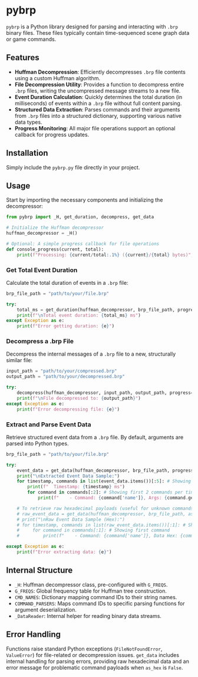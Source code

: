 # pybrp

`pybrp` is a Python library designed for parsing and interacting with `.brp` binary files. These files typically contain time-sequenced scene graph data or game commands.

## Features

* **Huffman Decompression**: Efficiently decompresses `.brp` file contents using a custom Huffman algorithm.
* **File Decompression Utility**: Provides a function to decompress entire `.brp` files, writing the uncompressed message streams to a new file.
* **Event Duration Calculation**: Quickly determines the total duration (in milliseconds) of events within a `.brp` file without full content parsing.
* **Structured Data Extraction**: Parses commands and their arguments from `.brp` files into a structured dictionary, supporting various native data types.
* **Progress Monitoring**: All major file operations support an optional callback for progress updates.

## Installation

Simply include the `pybrp.py` file directly in your project.

## Usage

Start by importing the necessary components and initializing the decompressor:

```python
from pybrp import _H, get_duration, decompress, get_data

# Initialize the Huffman decompressor
huffman_decompressor = _H()

# Optional: A simple progress callback for file operations
def console_progress(current, total):
    print(f"Processing: {current/total:.1%} ({current}/{total} bytes)", end='\r')
```

### Get Total Event Duration

Calculate the total duration of events in a `.brp` file:

```python
brp_file_path = "path/to/your/file.brp"

try:
    total_ms = get_duration(huffman_decompressor, brp_file_path, progress=console_progress)
    print(f"\nTotal event duration: {total_ms} ms")
except Exception as e:
    print(f"Error getting duration: {e}")
```

### Decompress a .brp File

Decompress the internal messages of a `.brp` file to a new, structurally similar file:

```python
input_path = "path/to/your/compressed.brp"
output_path = "path/to/your/decompressed.brp"

try:
    decompress(huffman_decompressor, input_path, output_path, progress=console_progress)
    print(f"\nFile decompressed to: {output_path}")
except Exception as e:
    print(f"Error decompressing file: {e}")
```

### Extract and Parse Event Data

Retrieve structured event data from a `.brp` file. By default, arguments are parsed into Python types.

```python
brp_file_path = "path/to/your/file.brp"

try:
    event_data = get_data(huffman_decompressor, brp_file_path, progress=console_progress)
    print("\nExtracted Event Data Sample:")
    for timestamp, commands in list(event_data.items())[:5]: # Showing first 5 timestamps
        print(f"  Timestamp: {timestamp} ms")
        for command in commands[:2]: # Showing first 2 commands per timestamp
            print(f"    - Command: {command['name']}, Args: {command.get('args', 'N/A')}")

    # To retrieve raw hexadecimal payloads (useful for unknown commands or debugging parsing issues):
    # raw_event_data = get_data(huffman_decompressor, brp_file_path, as_hex=True, progress=console_progress)
    # print("\nRaw Event Data Sample (Hex):")
    # for timestamp, commands in list(raw_event_data.items())[:1]: # Showing first timestamp
    #     for command in commands[:1]: # Showing first command
    #         print(f"    - Command: {command['name']}, Data Hex: {command.get('data_hex', 'N/A')}")

except Exception as e:
    print(f"Error extracting data: {e}")
```

## Internal Structure

* `_H`: Huffman decompressor class, pre-configured with `G_FREQS`.
* `G_FREQS`: Global frequency table for Huffman tree construction.
* `CMD_NAMES`: Dictionary mapping command IDs to their string names.
* `COMMAND_PARSERS`: Maps command IDs to specific parsing functions for argument deserialization.
* `_DataReader`: Internal helper for reading binary data streams.

## Error Handling

Functions raise standard Python exceptions (`FileNotFoundError`, `ValueError`) for file-related or decompression issues. `get_data` includes internal handling for parsing errors, providing raw hexadecimal data and an error message for problematic command payloads when `as_hex` is `False`.
